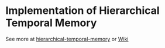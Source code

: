 # Implementation of Hierarchical Temporal Memory
See more at [hierarchical-temporal-memory](https://numenta.org/hierarchical-temporal-memory/) or [Wiki](https://en.wikipedia.org/wiki/Hierarchical_temporal_memory)


